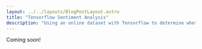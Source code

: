 ```yaml
---
layout: ../../layouts/BlogPostLayout.astro
title: "Tensorflow Sentiment Analysis"
description: "Using an online dataset with Tensorflow to determine whether a user input is negative, neutral, or positive."
---
```


Coming soon!